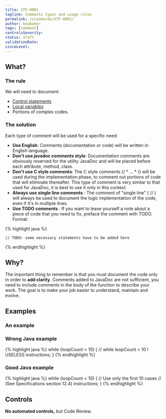 ```yaml
---
title: STF-0001
tagline: Comments types and usage rules
permalink: /standards/STF-0001/
author: boubaker
tags: [comment]
controlsSeverity:
status: draft
validationDate:
sinceLevel:
---
```


<a name="what"></a>
## What?

### <i class="fa fa-info-circle"></i> The rule

We will need to document:

  * [Control statements](http://download.oracle.com/javase/tutorial/java/nutsandbolts/flow.html)
  * [Local variables](http://download.oracle.com/javase/tutorial/java/nutsandbolts/variables.html)
  * Portions of complex codes.

### <i class="fa fa-lightbulb-o"></i> The solution

Each type of comment will be used for a specific need:

  * **Use English**: Comments (documentation or code) will be written in English language.
  * **Don't use javadoc comments style**: Documentation comments are obviously reserved for the utility JavaDoc and will be
  placed before each attribute, method, class.
  * **Don't use C style comments**: The C style comments (/ * ... * /) will be used during the implementation phase, to comment
   out portions of code that will eliminate thereafter. This type of comment is very similar to that used for JavaDoc, it is
   best to use it only in this context.
  * **Always use single line comments** : The comment of "single line" ( // ) will always be used to document the logic
  implementation of the code, even if it's in multiple lines.
  * **Use TODO comments** : If you want to leave yourself a note about a piece of code that you need to fix, preface the
  comment with TODO. Format:

{% highlight java %}

    // TODO: some necessary statements have to be added here

{% endhighlight %}

<a name="why"></a>
## Why?

The important thing to remember is that you must document the code only in order to **add clarity**.
Comments added to JavaDoc are not sufficient, you need to include comments in the body of the function to describe your work.
The goal is to make your job easier to understand, maintain and evolve.

<a name="examples"></a>
## Examples

### An example

<div class="panel panel-danger">
  <div class="panel-heading">
    <h3 class="panel-title"><i class="fa fa-thumbs-down pull-right"></i> Wrong Java example</h3>
  </div>
  <div class="panel-body">

{% highlight java %}
    while (loopCount < 10) {  // while loopCount < 10 ! USELESS
        instructions;
        }
{% endhighlight %}

  </div>
</div>


<div class="panel panel-success">
  <div class="panel-heading">
    <h3 class="panel-title"><i class="fa fa-thumbs-up pull-right"></i> Good Java example</h3>
  </div>
  <div class="panel-body">

{% highlight java %}
    while (loopCount < 10) {  // Use only the first 10 cases
    			  //  (See Specifications section 12.4)
        instructions;
    }
{% endhighlight %}

  </div>
</div>


<a name="controls"></a>
## <i class="fa fa-shield"></i> Controls

<div class="alert alert-warning">
  <i class="fa fa-exclamation-triangle"></i> <strong>No automated controls,</strong> but Code Review.
</div>
